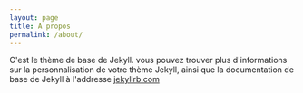```yaml
---
layout: page
title: A propos
permalink: /about/
---
```


C'est le thème de base de Jekyll. vous pouvez trouver plus d'informations sur la personnalisation de votre thème Jekyll, ainsi que la documentation de base de Jekyll à l'addresse [jekyllrb.com](http://jekyllrb.com/)
